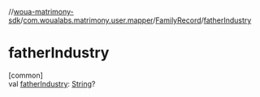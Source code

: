 //[woua-matrimony-sdk](../../../index.md)/[com.woualabs.matrimony.user.mapper](../index.md)/[FamilyRecord](index.md)/[fatherIndustry](father-industry.md)

# fatherIndustry

[common]\
val [fatherIndustry](father-industry.md): [String](https://kotlinlang.org/api/latest/jvm/stdlib/kotlin/-string/index.html)?

